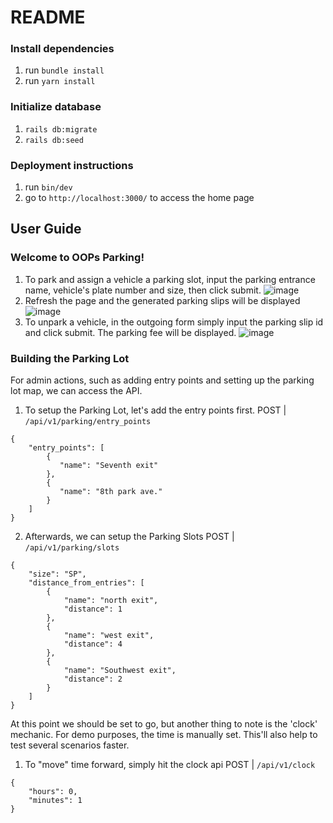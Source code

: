 # README

### Install dependencies
  1. run `bundle install`
  2. run `yarn install`

### Initialize database
  1. `rails db:migrate`
  2. `rails db:seed`

### Deployment instructions
  1. run `bin/dev`
  2. go to `http://localhost:3000/` to access the home page

## User Guide

### Welcome to OOPs Parking!
  1. To park and assign a vehicle a parking slot, input the parking entrance name, vehicle's plate number and size, then click submit.
  ![image](https://github.com/robertcbsg/oops_parking/assets/125743601/3f0a4b28-f3ab-4bda-8f16-51d282a76c75)
  2. Refresh the page and the generated parking slips will be displayed
  ![image](https://github.com/robertcbsg/oops_parking/assets/125743601/117b331e-df29-4221-a4c7-18d2653c5ba7)
  3. To unpark a vehicle, in the outgoing form simply input the parking slip id and click submit. The parking fee will be displayed.
  ![image](https://github.com/robertcbsg/oops_parking/assets/125743601/0a3c1dba-bdf4-4860-9118-fce5d97ecf0b)

### Building the Parking Lot

For admin actions, such as adding entry points and setting up the parking lot map, we can access the API.
1. To setup the Parking Lot, let's add the entry points first. 
POST | `/api/v1/parking/entry_points`
```
{
    "entry_points": [
        {
           "name": "Seventh exit"
        },
        {
           "name": "8th park ave."
        }
    ]
}
```
2. Afterwards, we can setup the Parking Slots
POST | `/api/v1/parking/slots`
```
{
    "size": "SP",
    "distance_from_entries": [
        {
            "name": "north exit",
            "distance": 1
        },
        {
            "name": "west exit",
            "distance": 4
        },
        {
            "name": "Southwest exit",
            "distance": 2
        }
    ]
}
```

At this point we should be set to go, but another thing to note is the 'clock' mechanic. For demo purposes, the time is manually set. This'll also help to test several scenarios faster.
1. To "move" time forward, simply hit the clock api
POST | `/api/v1/clock`
```
{
    "hours": 0,
    "minutes": 1
}
```
